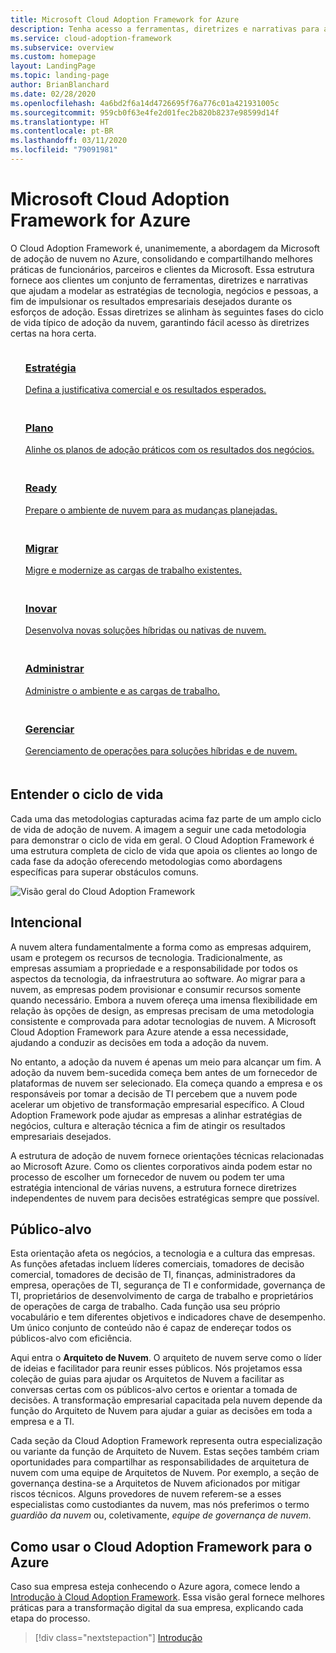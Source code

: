 ```yaml
---
title: Microsoft Cloud Adoption Framework for Azure
description: Tenha acesso a ferramentas, diretrizes e narrativas para ajudar a elaborar estratégias e impulsionar os resultados desejados para os negócios em todas as fases do ciclo de vida de adoção da nuvem.
ms.service: cloud-adoption-framework
ms.subservice: overview
ms.custom: homepage
layout: LandingPage
ms.topic: landing-page
author: BrianBlanchard
ms.date: 02/28/2020
ms.openlocfilehash: 4a6bd2f6a14d4726695f76a776c01a421931005c
ms.sourcegitcommit: 959cb0f63e4fe2d01fec2b820b8237e98599d14f
ms.translationtype: HT
ms.contentlocale: pt-BR
ms.lasthandoff: 03/11/2020
ms.locfileid: "79091981"
---
```

# <a name="microsoft-cloud-adoption-framework-for-azure"></a>Microsoft Cloud Adoption Framework for Azure

O Cloud Adoption Framework é, unanimemente, a abordagem da Microsoft de adoção de nuvem no Azure, consolidando e compartilhando melhores práticas de funcionários, parceiros e clientes da Microsoft. Essa estrutura fornece aos clientes um conjunto de ferramentas, diretrizes e narrativas que ajudam a modelar as estratégias de tecnologia, negócios e pessoas, a fim de impulsionar os resultados empresariais desejados durante os esforços de adoção. Essas diretrizes se alinham às seguintes fases do ciclo de vida típico de adoção da nuvem, garantindo fácil acesso às diretrizes certas na hora certa.

<!-- markdownlint-disable MD033 -->

<ul class="panelContent cardsF">
    <li style="display: flex; flex-direction: column;">
        <a href="./strategy/index.md">
            <div class="cardSize">
                <div class="cardPadding" style="padding-bottom:10px;">
                    <div class="card" style="padding-bottom:10px;">
                        <div class="cardImageOuter">
                            <div class="cardImage">
                                <img alt="" src="./_images/caf-strategy.png" data-linktype="external">
                            </div>
                        </div>
                        <div class="cardText" style="padding-left:0px;">
                            <h3>Estratégia</h3>
Defina a justificativa comercial e os resultados esperados.
                        </div>
                    </div>
                </div>
            </div>
        </a>
    </li>
    <li style="display: flex; flex-direction: column;">
        <a href="./plan/index.md">
            <div class="cardSize">
                <div class="cardPadding" style="padding-bottom:10px;">
                    <div class="card" style="padding-bottom:10px;">
                        <div class="cardImageOuter">
                            <div class="cardImage">
                                <img alt="" src="./_images/caf-plan.png" data-linktype="external">
                            </div>
                        </div>
                        <div class="cardText" style="padding-left:0px;">
                            <h3>Plano</h3>
Alinhe os planos de adoção práticos com os resultados dos negócios.
                        </div>
                    </div>
                </div>
            </div>
        </a>
    </li>
    <li style="display: flex; flex-direction: column;">
        <a href="./ready/index.md">
            <div class="cardSize">
                <div class="cardPadding" style="padding-bottom:10px;">
                    <div class="card" style="padding-bottom:10px;">
                        <div class="cardImageOuter">
                            <div class="cardImage">
                                <img alt="" src="./_images/caf-ready.png" data-linktype="external">
                            </div>
                        </div>
                        <div class="cardText" style="padding-left:0px;">
                            <h3>Ready</h3>
Prepare o ambiente de nuvem para as mudanças planejadas.
                        </div>
                    </div>
                </div>
            </div>
        </a>
    </li>
    <li style="display: flex; flex-direction: column;">
        <a href="./migrate/index.md">
            <div class="cardSize">
                <div class="cardPadding" style="padding-bottom:10px;">
                    <div class="card" style="padding-bottom:10px;">
                        <div class="cardImageOuter">
                            <div class="cardImage">
                                <img alt="" src="./_images/caf-migrate.png" data-linktype="external">
                            </div>
                        </div>
                        <div class="cardText" style="padding-left:0px;">
                            <h3>Migrar</h3>
Migre e modernize as cargas de trabalho existentes.
                        </div>
                    </div>
                </div>
            </div>
        </a>
    </li>
    <li style="display: flex; flex-direction: column;">
        <a href="./innovate/index.md">
            <div class="cardSize">
                <div class="cardPadding" style="padding-bottom:10px;">
                    <div class="card" style="padding-bottom:10px;">
                        <div class="cardImageOuter">
                            <div class="cardImage">
                                <img alt="" src="./_images/caf-adopt.png" data-linktype="external">
                            </div>
                        </div>
                        <div class="cardText" style="padding-left:0px;">
                            <h3>Inovar</h3>
Desenvolva novas soluções híbridas ou nativas de nuvem.
                        </div>
                    </div>
                </div>
            </div>
        </a>
    </li>
    <li style="display: flex; flex-direction: column;">
        <a href="./govern/index.md">
            <div class="cardSize">
                <div class="cardPadding" style="padding-bottom:10px;">
                    <div class="card" style="padding-bottom:10px;">
                        <div class="cardImageOuter">
                            <div class="cardImage">
                                <img alt="" src="./_images/caf-govern.png" data-linktype="external">
                            </div>
                        </div>
                        <div class="cardText" style="padding-left:0px;">
                            <h3>Administrar</h3>
Administre o ambiente e as cargas de trabalho.
                        </div>
                    </div>
                </div>
            </div>
        </a>
    </li>
    <li style="display: flex; flex-direction: column;">
        <a href="./manage/index.md">
            <div class="cardSize">
                <div class="cardPadding" style="padding-bottom:10px;">
                    <div class="card" style="padding-bottom:10px;">
                        <div class="cardImageOuter">
                            <div class="cardImage">
                                <img alt="" src="./_images/caf-manage.png" data-linktype="external">
                            </div>
                        </div>
                        <div class="cardText" style="padding-left:0px;">
                            <h3>Gerenciar</h3>
Gerenciamento de operações para soluções híbridas e de nuvem.
                        </div>
                    </div>
                </div>
            </div>
        </a>
    </li>
</ul>

## <a name="understand-the-lifecycle"></a>Entender o ciclo de vida

Cada uma das metodologias capturadas acima faz parte de um amplo ciclo de vida de adoção de nuvem. A imagem a seguir une cada metodologia para demonstrar o ciclo de vida em geral. O Cloud Adoption Framework é uma estrutura completa de ciclo de vida que apoia os clientes ao longo de cada fase da adoção oferecendo metodologias como abordagens específicas para superar obstáculos comuns.

![Visão geral do Cloud Adoption Framework](./_images/caf-overview.png)

## <a name="intent"></a>Intencional

A nuvem altera fundamentalmente a forma como as empresas adquirem, usam e protegem os recursos de tecnologia. Tradicionalmente, as empresas assumiam a propriedade e a responsabilidade por todos os aspectos da tecnologia, da infraestrutura ao software. Ao migrar para a nuvem, as empresas podem provisionar e consumir recursos somente quando necessário. Embora a nuvem ofereça uma imensa flexibilidade em relação às opções de design, as empresas precisam de uma metodologia consistente e comprovada para adotar tecnologias de nuvem. A Microsoft Cloud Adoption Framework para Azure atende a essa necessidade, ajudando a conduzir as decisões em toda a adoção da nuvem.

No entanto, a adoção da nuvem é apenas um meio para alcançar um fim. A adoção da nuvem bem-sucedida começa bem antes de um fornecedor de plataformas de nuvem ser selecionado. Ela começa quando a empresa e os responsáveis por tomar a decisão de TI percebem que a nuvem pode acelerar um objetivo de transformação empresarial específico. A Cloud Adoption Framework pode ajudar as empresas a alinhar estratégias de negócios, cultura e alteração técnica a fim de atingir os resultados empresariais desejados.

A estrutura de adoção de nuvem fornece orientações técnicas relacionadas ao Microsoft Azure. Como os clientes corporativos ainda podem estar no processo de escolher um fornecedor de nuvem ou podem ter uma estratégia intencional de várias nuvens, a estrutura fornece diretrizes independentes de nuvem para decisões estratégicas sempre que possível.

## <a name="intended-audience"></a>Público-alvo

Esta orientação afeta os negócios, a tecnologia e a cultura das empresas. As funções afetadas incluem líderes comerciais, tomadores de decisão comercial, tomadores de decisão de TI, finanças, administradores da empresa, operações de TI, segurança de TI e conformidade, governança de TI, proprietários de desenvolvimento de carga de trabalho e proprietários de operações de carga de trabalho. Cada função usa seu próprio vocabulário e tem diferentes objetivos e indicadores chave de desempenho. Um único conjunto de conteúdo não é capaz de endereçar todos os públicos-alvo com eficiência.

Aqui entra o **Arquiteto de Nuvem**. O arquiteto de nuvem serve como o líder de ideias e facilitador para reunir esses públicos. Nós projetamos essa coleção de guias para ajudar os Arquitetos de Nuvem a facilitar as conversas certas com os públicos-alvo certos e orientar a tomada de decisões. A transformação empresarial capacitada pela nuvem depende da função do Arquiteto de Nuvem para ajudar a guiar as decisões em toda a empresa e a TI.

Cada seção da Cloud Adoption Framework representa outra especialização ou variante da função de Arquiteto de Nuvem. Estas seções também criam oportunidades para compartilhar as responsabilidades de arquitetura de nuvem com uma equipe de Arquitetos de Nuvem. Por exemplo, a seção de governança destina-se a Arquitetos de Nuvem aficionados por mitigar riscos técnicos. Alguns provedores de nuvem referem-se a esses especialistas como custodiantes da nuvem, mas nós preferimos o termo _guardião da nuvem_ ou, coletivamente, _equipe de governança de nuvem_.

## <a name="how-to-use-the-microsoft-cloud-adoption-framework-for-azure"></a>Como usar o Cloud Adoption Framework para o Azure

Caso sua empresa esteja conhecendo o Azure agora, comece lendo a [Introdução à Cloud Adoption Framework](./getting-started/migrate.md). Essa visão geral fornece melhores práticas para a transformação digital da sua empresa, explicando cada etapa do processo.

> [!div class="nextstepaction"]
> [Introdução](./getting-started/migrate.md)
